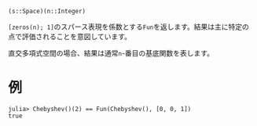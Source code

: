 ```
(s::Space)(n::Integer)
```

`[zeros(n); 1]`のスパース表現を係数とする`Fun`を返します。結果は主に特定の点で評価されることを意図しています。

直交多項式空間の場合、結果は通常`n`-番目の基底関数を表します。

# 例

```jldoctest
julia> Chebyshev()(2) == Fun(Chebyshev(), [0, 0, 1])
true
```
